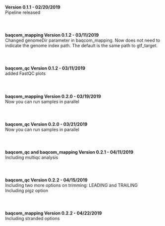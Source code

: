 <b> Version 0.1.1 - 02/20/2019 </b><br>
  Pipeline released<br><br>
  <h1></h1>
<b> baqcom_mapping Version 0.1.2 - 03/11/2019 </b><br>
  Changed genomeDir parameter in baqcom_mapping. Now does not need to indicate the genome index path. The default is the same path to gtf_target.<br><br>
 <h1></h1>
<b> baqcom_qc Version 0.1.2 - 03/11/2019 </b><br>
  added FastQC plots<br><br>
<h1></h1>
<b> baqcom_mapping Version 0.2.0 - 03/19/2019 </b><br>
  Now you can run samples in parallel <br><br>
<h1></h1>
<b> baqcom_qc Version 0.2.0 - 03/21/2019 </b><br>
  Now you can run samples in parallel <br><br>
<h1></h1>
<b> baqcom_qc and baqcom_mapping Version 0.2.1 - 04/11/2019 </b><br>
  Including multiqc analysis <br><br>
<h1></h1>
<b> baqcom_qc Version 0.2.2 - 04/15/2019 </b><br>
  Including two more options on trimming: LEADING and TRAILING <br>
  Including pigz option<br><br>
<h1></h1>
<b> baqcom_mapping Version 0.2.2 - 04/22/2019 </b><br>
  Including stranded options <br>
  <br><br>
<h1></h1>



